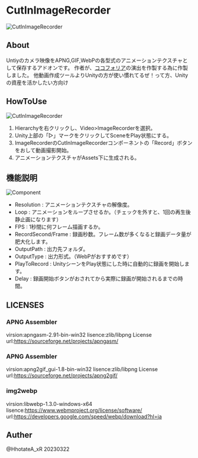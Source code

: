 # CutInImageRecorder

![CutInImageRecorder](https://i.gyazo.com/b90629e76f46a361d14a1946dae27f59.png)

## About
Untiyのカメラ映像をAPNG,GIF,WebPの各型式のアニメーションテクスチャとして保存するアドオンです。
作者が、[ココフォリア](https://ccfolia.com/)の演出を作製する為に作製しました。
他動画作成ツールよりUnityの方が使い慣れてるぜ！って方、Unityの資産を活かしたい方向け

## HowToUse
![CutInImageRecorder](https://i.gyazo.com/27c794fe16dd4349f15e7419f0243601.png)
1. Hierarchyを右クリックし、Video>ImageRecorderを選択。
2. Unity上部の「▷」マークをクリックしてSceneをPlay状態にする。
3. ImageRecorderのCutInImageRecorderコンポーネントの「Record」ボタンをおして動画撮影開始。
4. アニメーションテクスチャがAssets下に生成される。

## 機能説明
![Component](https://i.gyazo.com/c8cdeef26eec43deec3a43e0fde08c9a.png)
- Resolution : アニメーションテクスチャの解像度。
- Loop : アニメーションをループさせるか。（チェックを外すと、1回の再生後静止画になります）
- FPS : 1秒間に何フレーム描画するか。
- RecordSecond/Frame : 録画秒数。フレーム数が多くなると録画データ量が肥大化します。
- OutputPath : 出力先フォルダ。
- OutputType : 出力形式。（WebPがおすすめです）
- PlayToRecord : UnityシーンをPlay状態にした時に自動的に録画を開始します。
- Delay : 録画開始ボタンがおされてから実際に録画が開始されるまでの時間。

## LICENSES
### APNG Assembler
virsion:apngasm-2.91-bin-win32
lisence:zlib/libpng License
url:https://sourceforge.net/projects/apngasm/
### APNG Assembler
virsion:apng2gif_gui-1.8-bin-win32
lisence:zlib/libpng License
url:https://sourceforge.net/projects/apng2gif/
### img2webp
virsion:libwebp-1.3.0-windows-x64
lisence:https://www.webmproject.org/license/software/
url:https://developers.google.com/speed/webp/download?hl=ja

## Auther
@HhotateA_xR 20230322